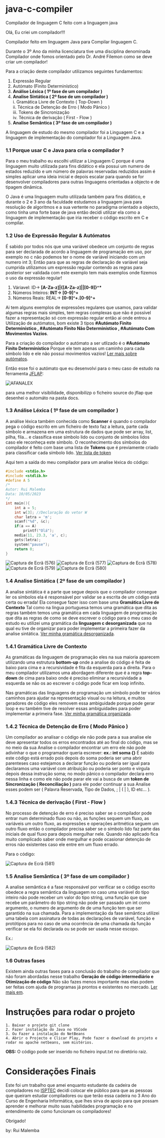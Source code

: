 # java-c-compiler
Compilador de linguagem C feito com a linguagem java

Olá, Eu criei um compilador!!!

Compilador feito em linguagem Java para Compilar linguagem C.

Durante o 3º Ano da minha licenciatura tive uma disciplina denominada Compilador onde fomos orientado pelo Dr. André Filemon como se deve criar um compilador!

Para a criação deste compilador utilizamos seguintes fundamentos:

 1. Expressão Regular
 2. Autómato (Finito Determinístico)
 3. <b>Análise Léxica ( 1º fase de um compilador )</b>
 4. <b>Analise Sintática ( 2º fase de um compilador )</b><br/>
      i. Gramática Livre de Contexto ( Top-Down )<br/>
     ii. Técnica de Detenção de Erro ( Modo Pânico )<br/>
    iii. Tokens de Sincronização<br/>
     iv. Técnica de derivação ( First - Flow )
 5. <b>Analise Semântica ( 3º fase de um compilador )</b>

A linguagem de estudo do mesmo compilador foi a Linguagem C e a linguagem de implementação do compilador foi a Linguagem Java.

<h3>1.1 Porque usar C e Java para cria o compilador ?</h3>

Para o meu trabalho eu escolhi utilizar a Linguagem C porque é uma linguagem muito utilizada para fins didático e ela possui um numero de estados reduzido e um número de palavras reservadas reduzidos assim é simples aplicar uma ideia inicial e depois escalar para quando se for desenvolver compiladores para outras linguagens orientadas a objecto e de tipagem dinâmica.

O Java é uma linguagem muito utilizada também para fins didático, e durante o 2 e 3 ano da faculdade estudamos a linguagem java para resolução de algoritmos e a sua vertente no paradigma orientado a objecto, como tinha uma forte base de java então decidi utilizar ela como a linguagem de implementação que iria receber o código escrito em C e compilar.

<h3>1.2 Uso de Expressão Regular & Autómatos</h3>

É sabido por todos nós que uma variável obedece um conjunto de regras para ser declarada de acordo a linguagem de programação em uso, por exemplo no c não podemos ter o nome de variável iniciando com um numero int 3; Então para que as regras de declaração de variável seja cumprida utilizamos um expressão regular contendo as regras para posterior ser validada com este exemplo tem mais exemplos onde fizemos o uso da expressão regular!

 1. Váriavel: ID-> <b>[A-Za-z]|{[A-Za-z]||[0-9]}^*</b></b>
 2. Números Inteiros: <b>INT-> [0-9]^+</b></b>
 3. Números Reais: REAL-> <b>[0-9]^+.[0-9]^+</b></b>

Ai tem alguns exemplos de expressões regulares que usamos, para validar algumas regras mais simples, tem regras complexas que não é possível fazer a representação só com expressão regular então ai onde entrou a Utilização de autómatos, bom existe 3 tipos <b>#Autómato Finito Determinístico , #Autómato Finito Não Determinístico , #Autómato Com Movimentos Vazios</b>.

Para a criação do compilador o autómato a ser utlizado é o <b>#Autómato Finito Determinístico</b> Porque ele tem apenas um caminho para cada símbolo lido e ele não possui movimentos vazios! <a href="https://pt.wikipedia.org/wiki/M%C3%A1quina_de_estados_finitos_n%C3%A3o_determin%C3%ADstica">Ler mais sobre autómatos</a>.

Então esse foi o autómato que eu desenvolvi para o meu caso de estudo na ferramenta <a href="https://www.jflap.org/">JFLAP</a>:

![AFANALEX](https://github.com/RuiYuriAfricano/java-c-compiler/assets/95936638/0fab781e-d0aa-40ff-a561-2a2e5322bdcb)

para uma melhor visibilidade, disponibilizp o ficheiro source do jflap que desenhei o automáto na pasta docs.

<h3>1.3 Análise Léxica ( 1º fase de um compilador )</h3>

A análise léxica também conhecida como <b>Scanner</b> é quando o compilador pega o código escrito em um ficheiro de texto faz a leitura, parte cada símbolo e armazena em uma estrutura de dados que pode ser array, list, pilha, fila... e classifica esse símbolo lido ou conjunto de símbolos lidos caso ele reconheça este símbolo. O reconhecimento dos símbolos do compilador é feito com base uma lista de <b>Tokens</b> que é previamente criado para classificar cada símbolo lido. <a href="https://github.com/RuiYuriAfricano/java-c-compiler/blob/main/src/entidades/Token.java"> Ver lista de token </a>

Aqui tem a saída do meu compilador para um analise léxica do código:
```C
#include <stdio.h>
#include <stdlib.h>
#define A 5
/*
Autor: Rui Malemba
Data: 10/05/2023 
*/
int main(){
	int a = 5;
	int w[3]; //Declaração do vetor W
	char letra = 'm';
	scanf("%d", &c);
	if(a == A)
		printf("Olá");
	media(11, 23.3, 'a', c);
	gets(letra);
	system("pause");
	return 0;
}
```
![Captura de Ecrã (576)](https://github.com/RuiYuriAfricano/java-c-compiler/assets/95936638/18c2b764-42f0-4d8f-8213-802c75121052)
![Captura de Ecrã (577)](https://github.com/RuiYuriAfricano/java-c-compiler/assets/95936638/5e81c84b-9b98-4061-a661-10187306f640)
![Captura de Ecrã (578)](https://github.com/RuiYuriAfricano/java-c-compiler/assets/95936638/8c7cf201-beb0-4254-9134-3dfd1d1290d5)
![Captura de Ecrã (579)](https://github.com/RuiYuriAfricano/java-c-compiler/assets/95936638/741038d9-b502-4cb6-854b-33a5edef8c19)
![Captura de Ecrã (580)](https://github.com/RuiYuriAfricano/java-c-compiler/assets/95936638/38a7094b-4ab4-40e9-89de-c03a066a960d)

<h3>1.4 Analise Sintática ( 2º fase de um compilador )</h3>

A analise sintática é a parte que segue depois que o compilador consegue ler os símbolos ela é responsável por validar se a escrita de um código está certa ou errada! Ela consegue fazer isso com base uma <b>Gramática Livre de Contexto</b> Tal como na língua portuguesa temos uma gramática que dita as regras também temos uma gramática em cada linguagem de programação que dita as regras de como se deve escrever o código para o meu caso de estudo eu utilizei uma gramática da <b>linguagem c desorganizada</b> que na qual eu tive de organizar para poder implementar a primeira fazer da analise sintática. <a href="https://github.com/RuiYuriAfricano/java-c-compiler/blob/main/docs/Gram%C3%A1ticaDesorganizada.docx"> Ver minha gramática desorganizada</a>.

<h3>1.4.1 Gramática Livre de Contexto</h3>

As gramáticas da linguagem de programação eles na sua maioria aparecem utilizando uma estrutura <b>bottom-up</b> onde a analise do código é feita de baixo para cima e a recursividade é fita da esquerda para a direita. Para o meu compilador utilizamos uma abordagem diferente que é a regra <b>top-down</b> de cima para baixo onde é preciso eliminar a recursividade a esquerda se não os ao escrever o código pode ficar em loop infinito.

Nas gramáticas das linguagens de programação um símbolo pode ter vários caminhos para ajudar na representação visual ou na leitura, e muitos geradores de código eles removem essa ambiguidade porque pode gerar loop e eu também tive de resolver essas ambiguidades para poder implementar a primeira fase. <a href="https://github.com/RuiYuriAfricano/java-c-compiler/blob/main/docs/Gram%C3%A1ticaOrganizada.docx"> Ver minha gramática organizada</a>.

<h3>1.4.2 Técnica de Detenção de Erro ( Modo Pânico )</h3>

Um compilador ao analisar o código ele não pode para a sua analise ele deve apresentar todos os erros encontrados até ao final do código, mas se no meio da sua Analise o compilador encontrar um erro ele não pode adivinhar o que o programador queria escrever: <b>ex.: int soma {}</b>
É sabido este código está errado pois depois do soma poderia ser uma abrir parenteses caso estejamos a declarar função ou poderia ser igual para declaramos uma variável com atribuição ou poderia ser ponto e virgula depois dessa instrução soma; no modo pânico o compilador declara erro nessa linha e como ele não pode parar ele vai a busca de um <b>token de Sincronização ( Reconciliação )</b> para ele poder continuar a sua Analise esses podem ser ( Palavra Reservada, Tipo de Dados, ; | ( | ), ID etc... ).

<h3>1.4.3 Técnica de derivação ( First - Flow )</h3>

No processo de detenção de erro é preciso saber se o compilador pode entrar num determinado fluxo ou não, as funções sequem um fluxo, as variáveis um outro fluxo, as expressões e operações aritmética seguem um outro fluxo então o compilador precisa saber se o símbolo lido faz parte das iniciais de qual fluxo para depois mergulhar nele. Quando não aplicado fica muito complicado saber onde mergulhar e pode ocasionar detenção de erros não existentes caso ele entre em um fluxo errado.

Para o código:

![Captura de Ecrã (581)](https://github.com/RuiYuriAfricano/java-c-compiler/assets/95936638/e621e365-958d-470f-beef-f52e27a01452)

<h3>1.5 Analise Semântica ( 3º fase de um compilador )</h3>

A analise semântica é a fase responsável por verificar se o código escrito obedece a regra semântica da linguagem no caso uma variável do tipo inteiro não pode receber um valor do tipo string, uma função que que recebe um parâmetro do tipo string não pode ser passado um int como argumento, o numero de argumento de de uma função tem que ser garantido na sua chamada. Para a implementação da fase semântica utilizei uma tabela com assinatura de todas as declarações de variável, função e protótipos para no caso de uma ocorrência de uma chamada da função verificar se ela foi declarada ou se pode ser usada nesse escopo.

Ex.:

![Captura de Ecrã (582)](https://github.com/RuiYuriAfricano/java-c-compiler/assets/95936638/1be0490e-d909-4f91-9dfa-c897aa4e7ecd)

<h3>1.6 Outras fases</h3>

Existem ainda outras fases para a conclusão do trabalho de compilador que não foram abordadas nesse trabalho <b>Geração de código intermediário e Otimização de código</b> Não são fazes menos importante mas elas podem ser feitas com ajuda de programas já prontos e existentes no mercado. <a href = "https://pt.wikipedia.org/wiki/Compilador">Ler mais em</a>.

# Instruções para rodar o projeto

	1. Baixar o projeto git clone
	2. Fazer instalação do Java no VSCode
	3. Ou Fazer a instalação do NetBeans
	4. Abrir o Projecto e Clicar Play, Pode fazer o download do projeto e rodar no apache netbeans, sem mistérios.
<b>OBS:</b> O código pode ser inserido no ficheiro input.txt no diretório raiz.

# Considerações Finais

Este foi um trabalho que amei enquanto estudante da cadeira de compiladores no <a href = "https://www.isptec.co.ao/">ISPTEC</a> decidi colocar ele público para que as pessoas que queiram estudar compiladores ou que terão essa cadeira no 3 Ano do Curso de Engenharia Informática, que lhes sirva de apoio para que possam aprender e melhorar muito suas habilidades programação e no entendimento de como funcionam os compiladores!

Obrigado!

by: Rui Malemba
